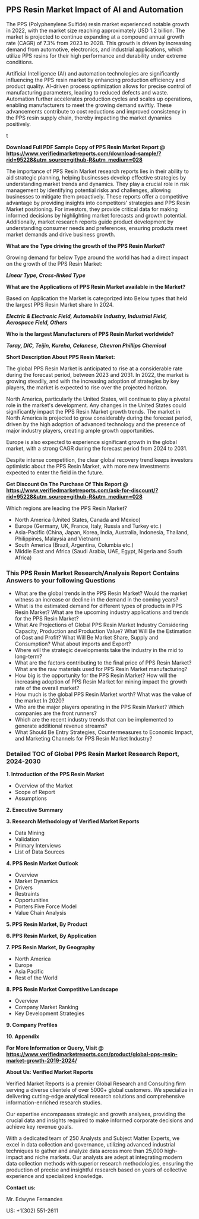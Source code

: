 <h2>PPS Resin Market Impact of AI and Automation</h2><p>The PPS (Polyphenylene Sulfide) resin market experienced notable growth in 2022, with the market size reaching approximately USD 1.2 billion. The market is projected to continue expanding at a compound annual growth rate (CAGR) of 7.3% from 2023 to 2028. This growth is driven by increasing demand from automotive, electronics, and industrial applications, which utilize PPS resins for their high performance and durability under extreme conditions.</p><p>Artificial Intelligence (AI) and automation technologies are significantly influencing the PPS resin market by enhancing production efficiency and product quality. AI-driven process optimization allows for precise control of manufacturing parameters, leading to reduced defects and waste. Automation further accelerates production cycles and scales up operations, enabling manufacturers to meet the growing demand swiftly. These advancements contribute to cost reductions and improved consistency in the PPS resin supply chain, thereby impacting the market dynamics positively.</p>t</p><p id="" class=""><strong>Download Full PDF Sample Copy of PPS Resin Market Report @ <a href="https://www.verifiedmarketreports.com/download-sample/?rid=95228&utm_source=github-R&utm_medium=028" target="_blank">https://www.verifiedmarketreports.com/download-sample/?rid=95228&utm_source=github-R&utm_medium=028</a></strong></p><p>The importance of&nbsp;PPS Resin Market research reports lies in their ability to aid strategic planning, helping businesses develop effective strategies by understanding market trends and dynamics. They play a crucial role in risk management by identifying potential risks and challenges, allowing businesses to mitigate them proactively. These reports offer a competitive advantage by providing insights into competitors' strategies and PPS Resin Market positioning. For investors, they provide critical data for making informed decisions by highlighting market forecasts and growth potential. Additionally, market research reports guide product development by understanding consumer needs and preferences, ensuring products meet market demands and drive business growth.</p><p><strong>What are the&nbsp;Type driving the growth of the PPS Resin Market?</strong></p><p id="" class="">Growing demand for below Type around the world has had a direct impact on the growth of the PPS Resin Market:</p><em><strong>Linear Type, Cross-linked Type</strong></em></p><strong>What are the&nbsp;Applications&nbsp;of PPS Resin Market available in the Market?</strong></p><p id="" class="">Based on Application the Market is categorized into Below types that held the largest PPS Resin Market share In 2024.</p><em><strong>Electric & Electronic Field, Automobile Industry, Industrial Field, Aerospace Field, Others</strong></em></p><strong>Who is the largest Manufacturers of PPS Resin Market worldwide?</strong></p><p><em><strong>Toray, DIC, Teijin, Kureha, Celanese, Chevron Phillips Chemical</strong></em></p><p id="" class=""><strong>Short Description About PPS Resin Market:</strong></p><p>The global PPS Resin Market is anticipated to rise at a considerable rate during the forecast period, between 2023 and 2031. In 2022, the market is growing steadily, and with the increasing adoption of strategies by key players, the market is expected to rise over the projected horizon.</p><p>North America, particularly the United States, will continue to play a pivotal role in the market's development. Any changes in the United States could significantly impact the PPS Resin Market growth trends. The market in North America is projected to grow considerably during the forecast period, driven by the high adoption of advanced technology and the presence of major industry players, creating ample growth opportunities.</p><p>Europe is also expected to experience significant growth in the global market, with a strong CAGR during the forecast period from 2024 to 2031.</p><p>Despite intense competition, the clear global recovery trend keeps investors optimistic about the PPS Resin Market, with more new investments expected to enter the field in the future.</p><p id="" class=""><strong>Get Discount On The Purchase Of This Report @ <a href="https://www.verifiedmarketreports.com/ask-for-discount/?rid=95228&utm_source=github-R&utm_medium=028" target="_blank">https://www.verifiedmarketreports.com/ask-for-discount/?rid=95228&utm_source=github-R&utm_medium=028</a></strong></p>Which regions are leading the PPS Resin Market?</p><ul><li>North America (United States, Canada and Mexico)</li><li>Europe (Germany, UK, France, Italy, Russia and Turkey etc.)</li><li>Asia-Pacific (China, Japan, Korea, India, Australia, Indonesia, Thailand, Philippines, Malaysia and Vietnam)</li><li>South America (Brazil, Argentina, Columbia etc.)</li><li>Middle East and Africa (Saudi Arabia, UAE, Egypt, Nigeria and South Africa)</li></ul><h3 id="" class="">This PPS Resin Market Research/Analysis Report Contains Answers to your following Questions</h3><ul><li>What are the global trends in the PPS Resin Market? Would the market witness an increase or decline in the demand in the coming years?</li><li>What is the estimated demand for different types of products in PPS Resin Market? What are the upcoming industry applications and trends for the PPS Resin Market?</li><li>What Are Projections of Global PPS Resin Market Industry Considering Capacity, Production and Production Value? What Will Be the Estimation of Cost and Profit? What Will Be Market Share, Supply and Consumption? What about imports and Export?</li><li>Where will the strategic developments take the industry in the mid to long-term?</li><li>What are the factors contributing to the final price of PPS Resin Market? What are the raw materials used for PPS Resin Market manufacturing?</li><li>How big is the opportunity for the PPS Resin Market? How will the increasing adoption of PPS Resin Market for mining impact the growth rate of the overall market?</li><li>How much is the global PPS Resin Market worth? What was the value of the market In 2020?</li><li>Who are the major players operating in the PPS Resin Market? Which companies are the front runners?</li><li>Which are the recent industry trends that can be implemented to generate additional revenue streams?</li><li>What Should Be Entry Strategies, Countermeasures to Economic Impact, and Marketing Channels for PPS Resin Market Industry?</li></ul><h3 id="" class="">Detailed TOC of Global PPS Resin Market Research Report, 2024-2030</h3><p id="" class=""><strong>1. Introduction of the PPS Resin Market</strong></p><ul><li>Overview of the Market</li><li>Scope of Report</li><li>Assumptions</li></ul><p id="" class=""><strong>2. Executive Summary</strong></p><p id="" class=""><strong>3. Research Methodology of Verified Market Reports</strong></p><ul><li>Data Mining</li><li>Validation</li><li>Primary Interviews</li><li>List of Data Sources</li></ul><p id="" class=""><strong>4. PPS Resin Market Outlook</strong></p><ul><li>Overview</li><li>Market Dynamics</li><li>Drivers</li><li>Restraints</li><li>Opportunities</li><li>Porters Five Force Model</li><li>Value Chain Analysis</li></ul><p id="" class=""><strong>5. PPS Resin Market, By Product</strong></p><p id="" class=""><strong>6. PPS Resin Market, By Application</strong></p><p id="" class=""><strong>7. PPS Resin Market, By Geography</strong></p><ul><li>North America</li><li>Europe</li><li>Asia Pacific</li><li>Rest of the World</li></ul><p id="" class=""><strong>8. PPS Resin Market Competitive Landscape</strong></p><ul><li>Overview</li><li>Company Market Ranking</li><li>Key Development Strategies</li></ul><p id="" class=""><strong>9. Company Profiles</strong></p><p id="" class=""><strong>10. Appendix</strong></p><p id="" class=""><strong>For More Information or Query, Visit @ <a href="https://www.verifiedmarketreports.com/product/global-pps-resin-market-growth-2019-2024/" target="_blank">https://www.verifiedmarketreports.com/product/global-pps-resin-market-growth-2019-2024/</a></strong></p><p id="" class=""><strong>About Us: Verified Market Reports</strong></p><p id="" class="">Verified Market Reports is a premier Global Research and Consulting firm serving a diverse clientele of over 5000+ global customers. We specialize in delivering cutting-edge analytical research solutions and comprehensive information-enriched research studies.</p><p id="" class="">Our expertise encompasses strategic and growth analyses, providing the crucial data and insights required to make informed corporate decisions and achieve key revenue goals.</p><p id="" class="">With a dedicated team of 250 Analysts and Subject Matter Experts, we excel in data collection and governance, utilizing advanced industrial techniques to gather and analyze data across more than 25,000 high-impact and niche markets. Our analysts are adept at integrating modern data collection methods with superior research methodologies, ensuring the production of precise and insightful research based on years of collective experience and specialized knowledge.</p><p id="" class=""><strong>Contact us:</strong></p><p id="" class="">Mr. Edwyne Fernandes</p><p id="" class="">US: +1(302) 551-2611</p>